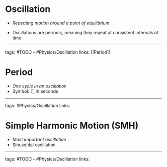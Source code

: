 # Oscillation
- *Repeating motion around a point of equilibrium*

- Oscillations are periodic, meaning they repeat at consistent intervals of time


---
tags: #TODO - #Physics/Oscillation 
links: [[Period]]

# Period
- *One cycle in an oscillation*
- Symbol: $T$, in seconds

---
tags: #Physics/Oscillation
links:

# Simple Harmonic Motion (SMH)
- *Most important oscillation*
- Sinusoidal oscillation


---
tags: #TODO - #Physics/Oscillation 
links:
